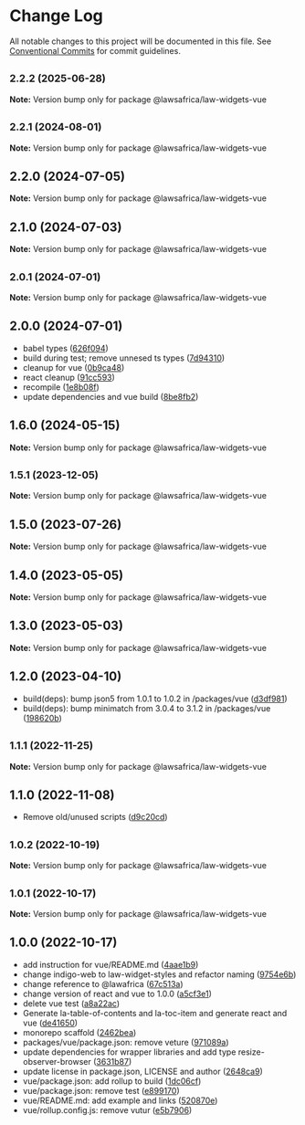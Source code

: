 # Change Log

All notable changes to this project will be documented in this file.
See [Conventional Commits](https://conventionalcommits.org) for commit guidelines.

## <small>2.2.2 (2025-06-28)</small>

**Note:** Version bump only for package @lawsafrica/law-widgets-vue





## <small>2.2.1 (2024-08-01)</small>

**Note:** Version bump only for package @lawsafrica/law-widgets-vue





## 2.2.0 (2024-07-05)

**Note:** Version bump only for package @lawsafrica/law-widgets-vue





## 2.1.0 (2024-07-03)

**Note:** Version bump only for package @lawsafrica/law-widgets-vue





## <small>2.0.1 (2024-07-01)</small>

**Note:** Version bump only for package @lawsafrica/law-widgets-vue





## 2.0.0 (2024-07-01)

* babel types ([626f094](https://github.com/laws-africa/law-widgets/commit/626f094))
* build during test; remove unnesed ts types ([7d94310](https://github.com/laws-africa/law-widgets/commit/7d94310))
* cleanup for vue ([0b9ca48](https://github.com/laws-africa/law-widgets/commit/0b9ca48))
* react cleanup ([91cc593](https://github.com/laws-africa/law-widgets/commit/91cc593))
* recompile ([1e8b08f](https://github.com/laws-africa/law-widgets/commit/1e8b08f))
* update dependencies and vue build ([8be8fb2](https://github.com/laws-africa/law-widgets/commit/8be8fb2))





## 1.6.0 (2024-05-15)

**Note:** Version bump only for package @lawsafrica/law-widgets-vue





## <small>1.5.1 (2023-12-05)</small>

**Note:** Version bump only for package @lawsafrica/law-widgets-vue





## 1.5.0 (2023-07-26)

**Note:** Version bump only for package @lawsafrica/law-widgets-vue





## 1.4.0 (2023-05-05)

**Note:** Version bump only for package @lawsafrica/law-widgets-vue





## 1.3.0 (2023-05-03)

**Note:** Version bump only for package @lawsafrica/law-widgets-vue





## 1.2.0 (2023-04-10)

* build(deps): bump json5 from 1.0.1 to 1.0.2 in /packages/vue ([d3df981](https://github.com/laws-africa/la-web-components/commit/d3df981))
* build(deps): bump minimatch from 3.0.4 to 3.1.2 in /packages/vue ([198620b](https://github.com/laws-africa/la-web-components/commit/198620b))





## <small>1.1.1 (2022-11-25)</small>

**Note:** Version bump only for package @lawsafrica/law-widgets-vue





## 1.1.0 (2022-11-08)

* Remove old/unused scripts ([d9c20cd](https://github.com/laws-africa/la-web-components/commit/d9c20cd))





## <small>1.0.2 (2022-10-19)</small>

**Note:** Version bump only for package @lawsafrica/law-widgets-vue





## <small>1.0.1 (2022-10-17)</small>

**Note:** Version bump only for package @lawsafrica/law-widgets-vue





## 1.0.0 (2022-10-17)

* add instruction for vue/README.md ([4aae1b9](https://github.com/laws-africa/la-web-components/commit/4aae1b9))
* change indigo-web to law-widget-styles and refactor naming ([9754e6b](https://github.com/laws-africa/la-web-components/commit/9754e6b))
* change reference to @lawafrica ([67c513a](https://github.com/laws-africa/la-web-components/commit/67c513a))
* change version of react and vue to 1.0.0 ([a5cf3e1](https://github.com/laws-africa/la-web-components/commit/a5cf3e1))
* delete vue test ([a8a22ac](https://github.com/laws-africa/la-web-components/commit/a8a22ac))
* Generate la-table-of-contents and la-toc-item and generate react and vue ([de41650](https://github.com/laws-africa/la-web-components/commit/de41650))
* monorepo scaffold ([2462bea](https://github.com/laws-africa/la-web-components/commit/2462bea))
* packages/vue/package.json: remove veture ([971089a](https://github.com/laws-africa/la-web-components/commit/971089a))
* update dependencies for wrapper libraries and add type resize-observer-browser ([3631b87](https://github.com/laws-africa/la-web-components/commit/3631b87))
* update license in package.json, LICENSE and author ([2648ca9](https://github.com/laws-africa/la-web-components/commit/2648ca9))
* vue/package.json: add rollup to build ([1dc06cf](https://github.com/laws-africa/la-web-components/commit/1dc06cf))
* vue/package.json: remove test ([e899170](https://github.com/laws-africa/la-web-components/commit/e899170))
* vue/README.md: add example and links ([520870e](https://github.com/laws-africa/la-web-components/commit/520870e))
* vue/rollup.config.js: remove vutur ([e5b7906](https://github.com/laws-africa/la-web-components/commit/e5b7906))
